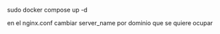 sudo docker compose up -d


en el nginx.conf cambiar server_name por dominio que se quiere ocupar
 

